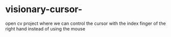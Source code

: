 # visionary-cursor-
open cv project where we can control the cursor with the index finger of the right hand instead of using the mouse
